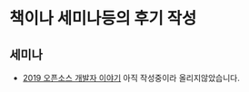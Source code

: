 책이나 세미나등의 후기 작성
================================

세미나
------

- [2019 오픈소스 개발자 이야기](http://h)
 아직 작성중이라 올리지않았습니다.

